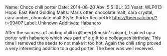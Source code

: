 Name: Choco chili porter
Date: 2014-08-20
Abv: 5.5
IBU: 33
Yeast: WLP013
Hops: East Kent Golding
Malts: Maris otter, chocolate malt, cara crystal, cara amber, chocolate malt
Style: Porter
RecipeUrl: https://beercalc.org/?t=99407
Label: Unknown
Additives: Habanero

After the success of adding chili in @beer(Smokin' saison), I spiced up a porter with habanero which was part of a gift to a colleagues birthday. This time I removed the seeds to not make it too hot. Again the chili sting proved a very interesting addition to a good porter. The beer was well received.
